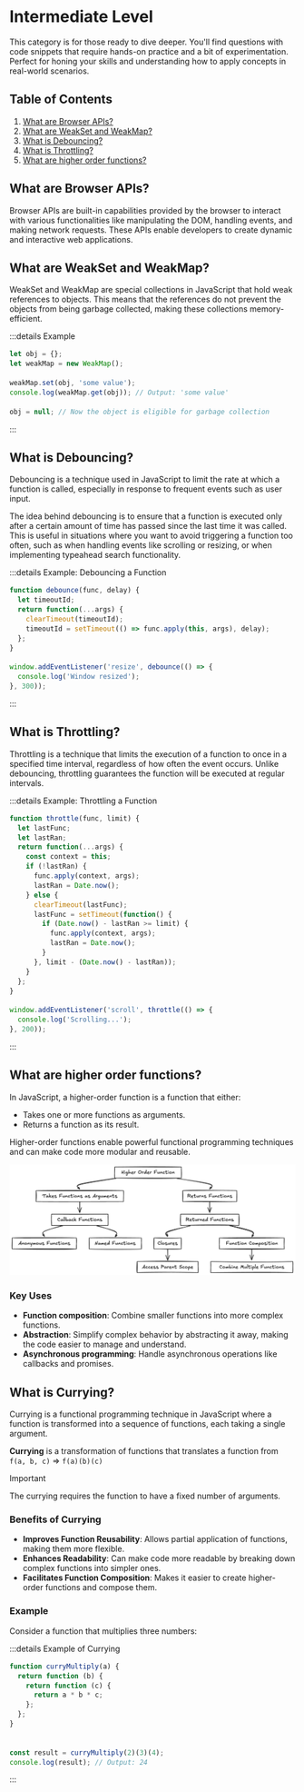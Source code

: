 # Intermediate Level

This category is for those ready to dive deeper. You'll find questions with code snippets that require hands-on practice and a bit of experimentation. Perfect for honing your skills and understanding how to apply concepts in real-world scenarios.

## Table of Contents

1. [What are Browser APIs?](#what-are-browser-apis)
2. [What are WeakSet and WeakMap?](#what-are-weakset-and-weakmap)
3. [What is Debouncing?](#what-is-a-debouncing)
4. [What is Throttling?](#what-is-throttling)
5. [What are higher order functions?](#what-are-higher-order-functions)


## What are Browser APIs?
Browser APIs are built-in capabilities provided by the browser to interact with various functionalities like manipulating the DOM, handling events, and making network requests. These APIs enable developers to create dynamic and interactive web applications.


## What are WeakSet and WeakMap?
WeakSet and WeakMap are special collections in JavaScript that hold weak references to objects. This means that the references do not prevent the objects from being garbage collected, making these collections memory-efficient.

:::details Example
```javascript
let obj = {};
let weakMap = new WeakMap();

weakMap.set(obj, 'some value');
console.log(weakMap.get(obj)); // Output: 'some value'

obj = null; // Now the object is eligible for garbage collection

```
:::

## What is Debouncing?

Debouncing is a technique used in JavaScript to limit the rate at which a function is called, especially in response to frequent events such as user input.

The idea behind debouncing is to ensure that a function is executed only after a certain amount of time has passed since the last time it was called. This is useful in situations where you want to avoid triggering a function too often, such as when handling events like scrolling or resizing, or when implementing typeahead search functionality. 


:::details Example: Debouncing a Function
```javascript
function debounce(func, delay) {
  let timeoutId;
  return function(...args) {
    clearTimeout(timeoutId);
    timeoutId = setTimeout(() => func.apply(this, args), delay);
  };
}

window.addEventListener('resize', debounce(() => {
  console.log('Window resized');
}, 300));

```
:::

## What is Throttling?

Throttling is a technique that limits the execution of a function to once in a specified time interval, regardless of how often the event occurs. Unlike debouncing, throttling guarantees the function will be executed at regular intervals.

:::details Example: Throttling a Function
```javascript
function throttle(func, limit) {
  let lastFunc;
  let lastRan;
  return function(...args) {
    const context = this;
    if (!lastRan) {
      func.apply(context, args);
      lastRan = Date.now();
    } else {
      clearTimeout(lastFunc);
      lastFunc = setTimeout(function() {
        if (Date.now() - lastRan >= limit) {
          func.apply(context, args);
          lastRan = Date.now();
        }
      }, limit - (Date.now() - lastRan));
    }
  };
}

window.addEventListener('scroll', throttle(() => {
  console.log('Scrolling...');
}, 200));

```
:::






## What are higher order functions?
In JavaScript, a higher-order function is a function that either:

- Takes one or more functions as arguments.
- Returns a function as its result.

Higher-order functions enable powerful functional programming techniques and can make code more modular and reusable.

![function-image](../assets/higher-order.png "Higher Order Function")

### Key Uses

- **Function composition**: Combine smaller functions into more complex functions.
- **Abstraction**: Simplify complex behavior by abstracting it away, making the code easier to manage and understand.
- **Asynchronous programming**:  Handle asynchronous operations like callbacks and promises.






## What is Currying?

Currying is a functional programming technique in JavaScript where a function is transformed into a sequence of functions, each taking a single argument.

**Currying** is a transformation of functions that translates a function from `f(a, b, c)` => `f(a)(b)(c)`

> [!IMPORTANT]
> The currying requires the function to have a fixed number of arguments.
### Benefits of Currying

- **Improves Function Reusability**: Allows partial application of functions, making them more flexible.
- **Enhances Readability**: Can make code more readable by breaking down complex functions into simpler ones.
- **Facilitates Function Composition**: Makes it easier to create higher-order functions and compose them.

### Example

Consider a function that multiplies three numbers:

:::details Example of Currying
```javascript
function curryMultiply(a) {
  return function (b) {
    return function (c) {
      return a * b * c;
    };
  };
}


const result = curryMultiply(2)(3)(4);
console.log(result); // Output: 24
```
:::